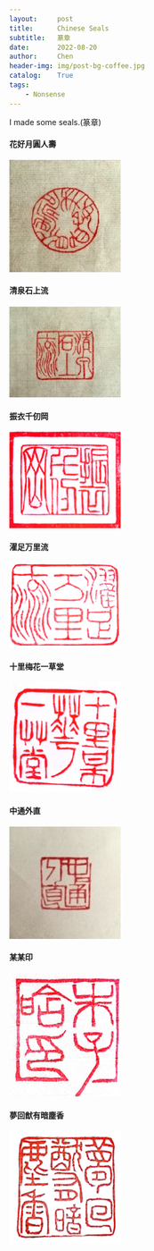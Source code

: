 ```yaml
---
layout:     post
title:      Chinese Seals
subtitle:   篆章
date:       2022-08-20
author:     Chen
header-img: img/post-bg-coffee.jpg
catalog:    True
tags:
    - Nonsense
---
```


I made some seals.(篆章)     

#### 花好月圓人壽     
<img src="/img/stamp1.png" width=200 />

#### 清泉石上流    
<img src="/img/stamp2.png" width=200 />

#### 振衣千仞岡    
<img src="/img/stamp3.png" width=200 />

#### 濯足万里流     
<img src="/img/stamp4.png" width=200 />

#### 十里梅花一草堂    
<img src="/img/stamp5.png" width=200 />

#### 中通外直    
<img src="/img/stamp6.png" width=200 />

#### 某某印
<img src="/img/stamp7.png" width=200 />

#### 夢回猷有暗塵香
<img src="/img/stamp8.png" width=200 />

